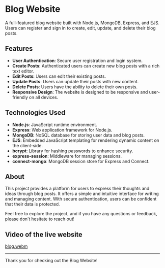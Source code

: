 # Blog Website

A full-featured blog website built with Node.js, MongoDB, Express, and EJS. Users can register and sign in to create, edit, update, and delete their blog posts.

## Features

- **User Authentication**: Secure user registration and login system.
- **Create Posts**: Authenticated users can create new blog posts with a rich text editor.
- **Edit Posts**: Users can edit their existing posts.
- **Update Posts**: Users can update their posts with new content.
- **Delete Posts**: Users have the ability to delete their own posts.
- **Responsive Design**: The website is designed to be responsive and user-friendly on all devices.

## Technologies Used

- **Node.js**: JavaScript runtime environment.
- **Express**: Web application framework for Node.js.
- **MongoDB**: NoSQL database for storing user data and blog posts.
- **EJS**: Embedded JavaScript templating for rendering dynamic content on the client-side.
- **bcrypt**: Library for hashing passwords to enhance security.
- **express-session**: Middleware for managing sessions.
- **connect-mongo**: MongoDB session store for Express and Connect.

## About

This project provides a platform for users to express their thoughts and ideas through blog posts. It offers a simple and intuitive interface for writing and managing content. With secure authentication, users can be confident that their data is protected.

Feel free to explore the project, and if you have
 any questions or feedback, please don't hesitate to reach out!

## Video of the live website

[blog.webm](https://github.com/KunalJoya008/NodeJs-Blog/assets/163138918/3cd74e9f-31bf-4bcd-94a2-e52ecc1fc11b)

---

Thank you for checking out the Blog Website!
